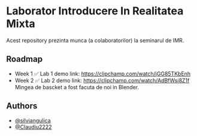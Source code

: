 # Laborator Introducere In Realitatea Mixta 

Acest repository prezinta munca (a colaboratorilor) la seminarul de IMR.




## Roadmap

- Week 1 ✅
  Lab 1 demo link: https://clipchamp.com/watch/jGG85TKbEnh
- Week 2 ✅
  Lab 2 demo link: https://clipchamp.com/watch/AdBfWsi8Z1f
  Mingea de bascket a fost facuta de noi in Blender.


## Authors

- [@silviangulica](https://github.com/silviangulica)
- [@Claudiu2222](https://github.com/Claudiu2222)
